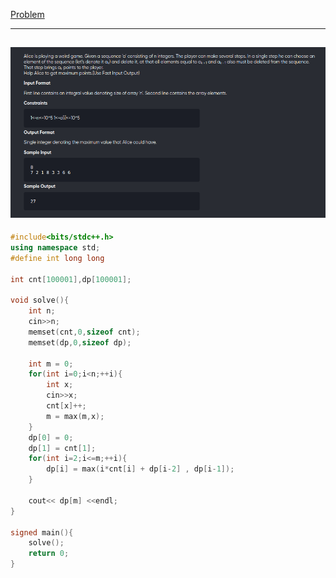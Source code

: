 [Problem](https://online.codingblocks.com/app/player/239940/content/227467/5200/code-challenge)

---
![alt image](img/1.png)
---

```cpp
#include<bits/stdc++.h>
using namespace std;
#define int long long

int cnt[100001],dp[100001];

void solve(){
	int n;
	cin>>n;
	memset(cnt,0,sizeof cnt);
	memset(dp,0,sizeof dp);

	int m = 0;
	for(int i=0;i<n;++i){
		int x;
		cin>>x;
		cnt[x]++;
		m = max(m,x);
	}
	dp[0] = 0;
	dp[1] = cnt[1];
	for(int i=2;i<=m;++i){
		dp[i] = max(i*cnt[i] + dp[i-2] , dp[i-1]);
	}
	
	cout<< dp[m] <<endl;
}

signed main(){
	solve();
	return 0;
}
```